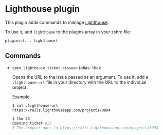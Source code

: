 # Lighthouse plugin

This plugin adds commands to manage [Lighthouse](https://lighthouseapp.com/).

To use it, add `lighthouse` to the plugins array in your zshrc file:

```zsh
plugins=(... lighthouse)
```

## Commands

* `open_lighthouse_ticket <issue>` (alias: `lho`):

  Opens the URL to the issue passed as an argument. To use it, add a `.lighthouse-url`
  file in your directory with the URL to the individual project.

  Example:
  ```zsh
  $ cat .lighthouse-url
  https://rails.lighthouseapp.com/projects/8994

  $ lho 23
  Opening ticket #23
  # The browser goes to https://rails.lighthouseapp.com/projects/8994/tickets/23
  ```
